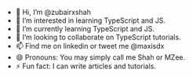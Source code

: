 - 👋 Hi, I’m @zubairxshah
- 👀 I’m interested in learning TypeScript and JS.
- 🌱 I’m currently learning TypeScript and JS.
- 💞️ I’m looking to collaborate on TypeScript tutorials.
- 📫 Find me on linkedin or tweet me @maxisdx
- 😄 Pronouns: You may simply call me Shah or MZee.
- ⚡ Fun fact: I can write articles and tutorials.

<!---
zubairxshah/zubairxshah is a ✨ special ✨ repository because its `README.md` (this file) appears on your GitHub profile.
You can click the Preview link to take a look at your changes.
--->
